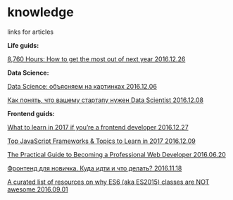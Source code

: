 # knowledge
links for articles

<strong>Life guids:</strong>

<a href="https://alexvermeer.com/8760hours/">8,760 Hours: How to get the most out of next year 2016.12.26</a>


<strong>Data Science:</strong>

<a href="http://ain.ua/special/data-science/">Data Science: объясняем на картинках 2016.12.06</a>

<a href="http://ain.ua/special/data-scientist/">Как понять, что вашему стартапу нужен Data Scientist 2016.12.08</a>



<strong>Frontend guids:</strong>

<a href="https://medium.com/@sapegin/what-to-learn-in-2017-if-youre-a-frontend-developer-b6cfef46effd#.58nzdhntd">What to learn in 2017 if you’re a frontend developer 2016.12.27</a>

<a href="https://medium.com/javascript-scene/top-javascript-frameworks-topics-to-learn-in-2017-700a397b711#.6l9kea2bo">Top JavaScript Frameworks & Topics to Learn in 2017 2016.12.09</a>

<a href="https://medium.freecodecamp.com/the-practical-guide-to-becoming-a-professional-web-developer-2f255bc25c90#.vqz5e9grc">The Practical Guide to Becoming a Professional Web Developer 2016.06.20</a>

<a href="https://medium.com/@gucol_lu/%D1%84%D1%80%D0%BE%D0%BD%D1%82%D0%B5%D0%BD%D0%B4-%D0%B4%D0%BB%D1%8F-%D0%BD%D0%BE%D0%B2%D0%B8%D1%87%D0%BA%D0%B0-%D0%BA%D1%83%D0%B4%D0%B0-%D0%B8%D0%B4%D1%82%D0%B8-%D0%B8-%D1%87%D1%82%D0%BE-%D0%B4%D0%B5%D0%BB%D0%B0%D1%82%D1%8C-5397d1185a10#.z3hakt2b5">Фронтенд для новичка. Куда идти и что делать? 2016.11.18 </a>

<a href="https://github.com/joshburgess/not-awesome-es6-classes/">A curated list of resources on why ES6 (aka ES2015) classes are NOT awesome 2016.09.01</a>
